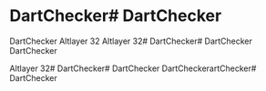 # DartChecker# DartChecker
DartChecker
Altlayer 32
Altlayer 32# DartChecker# DartChecker
DartChecker

Altlayer 32# DartChecker# DartChecker
DartCheckerartChecker# DartChecker
